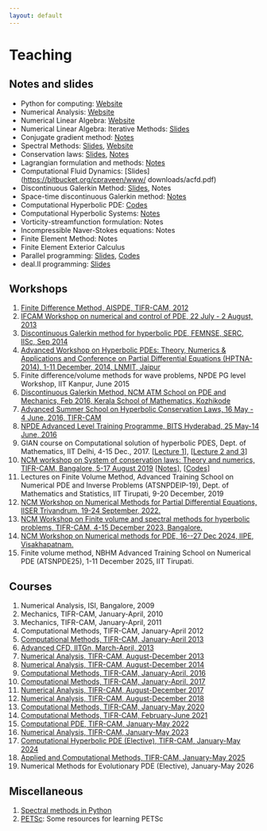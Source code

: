 ```yaml
---
layout: default
---
```


# Teaching

## Notes and slides

* Python for computing: [Website](https://cpraveen.github.io/python)
* Numerical Analysis: [Website](https://cpraveen.github.io/numa)
* Numerical Linear Algebra: [Website](https://cpraveen.github.io/nla)
* Numerical Linear Algebra: Iterative Methods: [Slides](https://bitbucket.org/cpraveen/www/downloads/nla_demmel.pdf)
* Conjugate gradient method: [Notes](https://bitbucket.org/cpraveen/www/downloads/cg.pdf)
* Spectral Methods: [Slides](https://bitbucket.org/cpraveen/www/downloads/spectral.pdf), [Website](https://cpraveen.github.io/chebpy)
* Conservation laws: [Slides](https://bitbucket.org/cpraveen/www/downloads/conlaw_slides.pdf), [Notes](https://bitbucket.org/cpraveen/www/downloads/conlaw.pdf)
* Lagrangian formulation and methods: [Notes](https://bitbucket.org/cpraveen/www/downloads/lagrangian.pdf)
* Computational Fluid Dynamics: [Slides](https://bitbucket.org/cpraveen/www/    downloads/acfd.pdf)
* Discontinuous Galerkin Method: [Slides](https://bitbucket.org/cpraveen/www/downloads/dg.pdf), Notes
* Space-time discontinuous Galerkin method: [Notes](https://bitbucket.org/cpraveen/www/downloads/stdg.pdf)
* Computational Hyperbolic PDE: [Codes](https://github.com/cpraveen/chpde)
* Computational Hyperbolic Systems: [Notes](https://bitbucket.org/cpraveen/www/downloads/hypsys.pdf)
* Vorticity-streamfunction formulation: Notes
* Incompressible Naver-Stokes equations: Notes
* Finite Element Method: Notes
* Finite Element Exterior Calculus
* Parallel programming: [Slides](https://bitbucket.org/cpraveen/www/downloads/parallel.pdf), [Codes](https://github.com/cpraveen/parallel)
* deal.II programming: [Slides](https://bitbucket.org/cpraveen/www/downloads/dealii.pdf)

## Workshops

<ol>

<li><a href="https://sites.google.com/a/tifrbng.res.in/praveen/teaching/aispde2012">Finite Difference Method, AISPDE, TIFR-CAM, 2012</a></li>

<li><a href="teaching/control2013.html">IFCAM Workshop on numerical and control of PDE, 22 July - 2 August, 2013</a></li>

<li><a href="teaching/femnse2014.html">Discontinuous Galerkin method for hyperbolic PDE, FEMNSE, SERC, IISc, Sep 2014</a></li>

<li>
<a href="http://www.lnmiit.ac.in/DisplayDeptPage.aspx?page=om">Advanced Workshop on Hyperbolic PDEs: Theory, Numerics &amp; Applications and Conference on Partial Differential Equations (HPTNA-2014), 1-11 December, 2014, LNMIT, Jaipur</a>
</li>

<li>
Finite difference/volume methods for wave problems, NPDE PG level Workshop, IIT Kanpur, June 2015
</li>

<li>
<a href="teaching/ncmatmw2016.html">Discontinuous Galerkin Method, NCM ATM School on PDE and Mechanics, Feb 2016, Kerala School of Mathematics, Kozhikode</a>
</li>

<li>
<a href="http://conlaw.tifrbng.res.in/">Advanced Summer School on Hyperbolic Conservation Laws, 16 May - 4 June, 2016, TIFR-CAM</a>
</li>

<li>
<a href="http://www.npde-tca.math.iitb.ac.in/html/advanced.html">NPDE Advanced Level Training Programme, BITS Hyderabad, 25 May-14 June, 2016</a><br>
</li>

<li>
GIAN course on Computational solution of hyperbolic PDES, Dept. of Mathematics, IIT Delhi, 4-15 Dec., 2017. [<a href="http://math.tifrbng.res.in/~praveen/slides/gian2017_RTDG.pdf">Lecture 1</a>], [<a href="http://math.tifrbng.res.in/~praveen/slides/gian2017_estable.pdf">Lecture 2 and 3</a>]
</li>

<li>
<a href="https://www.atmschools.org/school/2019/NCMW/scltn">NCM workshop on System of conservation laws: Theory and numerics, TIFR-CAM, Bangalore, 5-17 August 2019</a> [<a href="http://math.tifrbng.res.in/~praveen/pub/ncm2019.pdf">Notes</a>], [<a href="http://math.tifrbng.res.in/~praveen/pub/ncm2019.tgz">Codes</a>]
</li>

<li>
Lectures on Finite Volume Method, Advanced Training School on Numerical PDE and Inverse Problems (ATSNPDEIP-19), Dept. of Mathematics and Statistics, IIT Tirupati, 9-20 December, 2019
</li>

<li>
<a href="teaching/ncm2022.html">
NCM Workshop on Numerical Methods for Partial Differential Equations, IISER Trivandrum, 19-24 September, 2022.</a>
</li>

<li>
<a href="teaching/ncm2023.html">
NCM Workshop on Finite volume and spectral methods for hyperbolic problems, TIFR-CAM, 4-15 December 2023, Bangalore.</a>
</li>

<li>
<a href="teaching/ncm2024">NCM Workshop on Numerical methods for PDE, 16--27 Dec 2024, IIPE, Visakhapatnam.</a>
</li>

<li>
Finite volume method, NBHM Advanced Training School on Numerical PDE (ATSNPDE25), 1-11 December 2025, IIT Tirupati.
</li>

</ol>

## Courses

<ol>

<li>Numerical Analysis, ISI, Bangalore, 2009</li>

<li>Mechanics, TIFR-CAM, January-April, 2010</li>

<li>Mechanics, TIFR-CAM, January-April, 2011</li>

<li>Computational Methods, TIFR-CAM, January-April 2012</li>

<li><a href="teaching/cm2013.html">Computational Methods, TIFR-CAM, January-April 2013</a></li>

<li><a href="teaching/acfd2013.html">Advanced CFD, IITGn, March-April, 2013</a></li>

<li><a href="teaching/na2013.html">Numerical Analysis, TIFR-CAM, August-December 2013</a></li>

<li><a href="teaching/na2014.html">Numerical Analysis, TIFR-CAM, August-December 2014</a></li>

<li><a href="teaching/cm2016.html">Computational Methods, TIFR-CAM, January-April, 2016</a></li>

<li><a href="teaching/cm2017.html">Computational Methods, TIFR-CAM, January-April, 2017</a></li>

<li><a href="teaching/na2017.html">Numerical Analysis, TIFR-CAM, August-December 2017</a></li>

<li><a href="teaching/na2018.html">Numerical Analysis, TIFR-CAM, August-December 2018</a></li>

<li><a href="teaching/cm2020.html">Computational Methods, TIFR-CAM, January-May 2020</a></li>

<li><a href="teaching/cm2021.html">Computational Methods, TIFR-CAM, February-June 2021</a></li>

<li><a href="teaching/cm2022.html">Computational PDE, TIFR-CAM, January-May 2022</a></li>

<li><a href="teaching/na2023.html">Numerical Analysis, TIFR-CAM, January-May 2023</a></li>

<li><a href="teaching/chpde2024.html">Computational Hyperbolic PDE (Elective), TIFR-CAM, January-May 2024</a></li>

<li><a href="teaching/acm2025.html">Applied and Computational Methods, TIFR-CAM, January-May 2025</a></li>

<li>
Numerical Methods for Evolutionary PDE (Elective), January-May 2026
</li>

</ol>

## Miscellaneous

<ol>

<li>
<a href="teaching/chebpy.html">Spectral methods in Python</a>
</li>

<li>
<a href="teaching/petsc.html">PETSc</a>: Some resources for learning PETSc
</li>

</ol>
